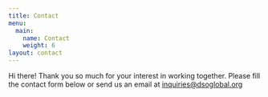 ```yaml
---
title: Contact
menu:
  main:
    name: Contact
    weight: 6
layout: contact
---
```

Hi there! Thank you so much for your interest in working together. Please fill the contact form below or send us an email at [inquiries@dsoglobal.org](mailto:inquiries@dsoglobal.org)
